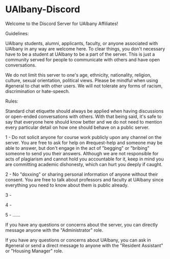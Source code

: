 # UAlbany-Discord

Welcome to the Discord Server for UAlbany Affiliates!

Guidelines:

UAlbany students, alumni, applicants, faculty, or anyone associated with UAlbany in any way are welcome here. To clear things, you don't necessary have to be a student at UAlbany to be a part of the server. This is just a community served for people to communicate with others and have open conversations.

We do not limit this server to one's age, ethnicity, nationality, religion, culture, sexual orientation, political views. Please be mindful when using #general to chat with other users. We will not tolerate any forms of racism, discrimination or hate-speech.

Rules:

Standard chat etiquette should always be applied when having discussions or open-ended conversations with others. With that being said, it's safe to say that everyone here should know better and we do not need to mention every particular detail on how one should behave on a public server.

1 - Do not solicit anyone for course work publicly upon any channel on the server. You are free to ask for help on #request-help and someone may be able to answer, but don't engage in the act of "begging" or "bribing" someone to send you their answers. Although we are not responsible for acts of plagiarism and cannot hold you accountable for it, keep in mind you are committing academic dishonesty, which can hurt you deeply if caught.

2 - No "doxxing" or sharing personal information of anyone without their consent. You are free to talk about professors and faculty at UAlbany since everything you need to know about them is public already.

3 -

4 -

5 - ......

If you have any questions or concerns about the server, you can directly message anyone with the "Administrator" role.

If you have any questions or concerns about UAlbany, you can ask in #general or send a direct message to anyone with the "Resident Assistant" or "Housing Manager" role.

